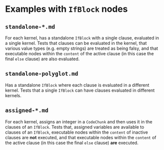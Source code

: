 # Examples with `IfBlock` nodes

## `standalone-*.md`

For each kernel, has a standalone `IfBlock` with a single clause, evaluated in a single kernel. Tests that clauses can be evaluated in the kernel, that various value types (e.g. empty strings) are treated as being falsy, and that executable nodes within the `content` of the active clause (in this case the final `else` clause) are also evaluated.

## `standalone-polyglot.md`

Has a standalone `IfBlock` where each clause is evaluated in a different kernel. Tests that a single `IfBlock` can have clauses evaluated in different kernels.

## `assigned-*.md`

For each kernel, assigns an integer in a `CodeChunk` and then uses it in the clauses of an `IfBlock`. Tests that, assigned variables are available to clauses of an `IfBlock`, executable nodes within the `content` of inactive clauses are **not** executed, and that executable nodes within the `content` of the active clause (in this case the final `else` clause) **are** executed.
